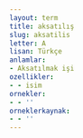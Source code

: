 ```yaml
---
layout: term
title: aksatılış
slug: aksatilis
letter: A
lisan: Türkçe
anlamlar:
- Aksatılmak işi
ozellikler:
- - isim
ornekler:
- - ''
orneklerkaynak:
- - ''
---
```

